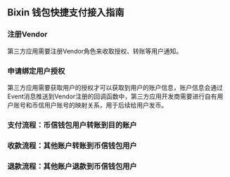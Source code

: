## Bixin 钱包快捷支付接入指南

### 注册Vendor

第三方应用需要注册Vendor角色来收取授权、转账等用户通知。

### 申请绑定用户授权

第三方应用需要获取用户的授权才可以获取到用户的账户信息，账户信息会通过Event消息推送到Vendor注册的回调函数中，第三方应用开发商需要进行自有用户账号和币信用户账号的映射关系，用于后续给用户发币。

### 支付流程：币信钱包用户转账到目的账户

### 收款流程：其他账户转账到币信钱包用户

### 退款流程：其他账户退款到币信钱包用户
